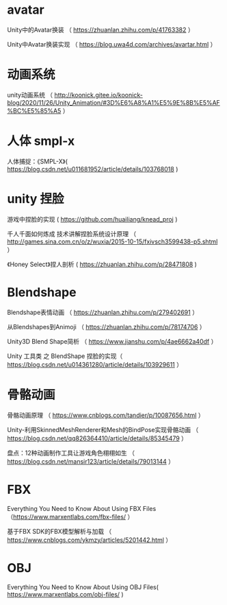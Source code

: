 # avatar
Unity中的Avatar换装 （ https://zhuanlan.zhihu.com/p/41763382 ）

Unity中Avatar换装实现 （ https://blog.uwa4d.com/archives/avartar.html ）


# 动画系统
unity动画系统 （ http://koonick.gitee.io/koonick-blog/2020/11/26/Unity_Animation/#3D%E6%A8%A1%E5%9E%8B%E5%AF%BC%E5%85%A5 ）

# 人体 smpl-x
人体捕捉：《SMPL-X》( https://blog.csdn.net/u011681952/article/details/103768018 )

# unity 捏脸
游戏中捏脸的实现 ( https://github.com/huailiang/knead_proj )

千人千面如何炼成 技术讲解捏脸系统设计原理 （ http://games.sina.com.cn/o/z/wuxia/2015-10-15/fxivsch3599438-p5.shtml ）

《Honey Select》捏人剖析 ( https://zhuanlan.zhihu.com/p/28471808 )
# Blendshape
Blendshape表情动画 （ https://zhuanlan.zhihu.com/p/279402691 ）

从Blendshapes到Animoji （ https://zhuanlan.zhihu.com/p/78174706 ）

Unity3D Blend Shape简析 （ https://www.jianshu.com/p/4ae6662a40df ）

Unity 工具类 之 BlendShape 捏脸的实现（ https://blog.csdn.net/u014361280/article/details/103929611 ）

# 骨骼动画
骨骼动画原理 （ https://www.cnblogs.com/tandier/p/10087656.html ）

Unity-利用SkinnedMeshRenderer和Mesh的BindPose实现骨骼动画 （ https://blog.csdn.net/qq826364410/article/details/85345479 ）

盘点：12种动画制作工具让游戏角色栩栩如生 （ https://blog.csdn.net/mansir123/article/details/79013144 ）
# FBX
Everything You Need to Know About Using FBX Files（https://www.marxentlabs.com/fbx-files/ ）

基于FBX SDK的FBX模型解析与加载 （ https://www.cnblogs.com/ykmzy/articles/5201442.html ）

# OBJ
Everything You Need to Know About Using OBJ Files( https://www.marxentlabs.com/obj-files/ )
